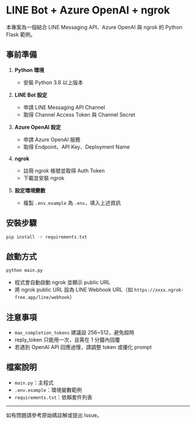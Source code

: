 # LINE Bot + Azure OpenAI + ngrok

本專案為一個結合 LINE Messaging API、Azure OpenAI 與 ngrok 的 Python Flask 範例。

## 事前準備

1. **Python 環境**
   - 安裝 Python 3.8 以上版本

2. **LINE Bot 設定**
   - 申請 LINE Messaging API Channel
   - 取得 Channel Access Token 與 Channel Secret

3. **Azure OpenAI 設定**
   - 申請 Azure OpenAI 服務
   - 取得 Endpoint、API Key、Deployment Name

4. **ngrok**
   - 註冊 ngrok 帳號並取得 Auth Token
   - 下載並安裝 ngrok

5. **設定環境變數**
   - 複製 `.env.example` 為 `.env`，填入上述資訊

## 安裝步驟

```bash
pip install -r requirements.txt
```

## 啟動方式

```bash
python main.py
```

- 程式會自動啟動 ngrok 並顯示 public URL
- 將 ngrok public URL 設為 LINE Webhook URL（如 `https://xxxx.ngrok-free.app/line/webhook`）

## 注意事項

- `max_completion_tokens` 建議設 256~512，避免超時
- reply_token 只能用一次，且需在 1 分鐘內回覆
- 若遇到 OpenAI API 回應過慢，請調整 token 或優化 prompt

## 檔案說明

- `main.py`：主程式
- `.env.example`：環境變數範例
- `requirements.txt`：依賴套件列表

---

如有問題請參考原始碼註解或提出 Issue。